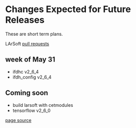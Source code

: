 # Changes Expected for Future Releases

These are short term plans.

LArSoft [pull requests](https://github.com/orgs/LArSoft/projects/2)

## week of May 31

- ifdhc v2_6_4
- ifdh_config v2_6_4

## Coming soon

-   build larsoft with cetmodules
-   tensorflow v2_6_0

[page source](https://github.com/LArSoft/larsoft.github.io/blob/main/LArSoftWiki/releases/FutureChanges.md)
